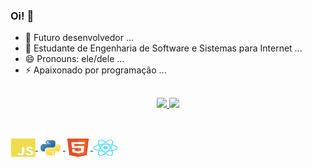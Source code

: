 ### Oi! 👋

- 🔭 Futuro desenvolvedor ...
- 🌱 Estudante de Engenharia de Software e Sistemas para Internet ...
- 😄 Pronouns: ele/dele ...
- ⚡ Apaixonado por programação ...

##

<div align="center">
  <a href="https://github.com/RonaldoFidelis">
  <img width="48%" src="https://github-readme-stats.vercel.app/api?username=RonaldoFidelis&show_icons=true&theme=algolia&include_all_commits=true&count_private=true"/>
  <img width="48%" src="https://github-readme-stats.vercel.app/api/top-langs/?username=RonaldoFidelis&layout=compact&langs_count=7&theme=algolia"/>
</div>
  
 ##
  
<div style="display: inline_block"><br>
  <img align="center" alt="Ronaldo-Js" height="30" width="40" src="https://raw.githubusercontent.com/devicons/devicon/master/icons/javascript/javascript-plain.svg">
  <img align="center" alt="Ronaldo-Python" height="30" width="40" src="https://raw.githubusercontent.com/devicons/devicon/master/icons/python/python-original.svg">
  <img align="center" alt="Ronaldo-HTML" height="30" width="40" src="https://raw.githubusercontent.com/devicons/devicon/master/icons/html5/html5-original.svg">
  <img align="center" alt="Ronaldo-React" height="30" width="40" src="https://raw.githubusercontent.com/devicons/devicon/master/icons/react/react-original.svg">
</div>
